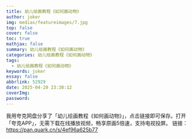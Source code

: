 ```yaml
---
title: 幼儿绘画教程《如何画动物》
author: joker
img: medias/featureimages/7.jpg
top: false
cover: false
toc: true
mathjax: false
summary: 幼儿绘画教程《如何画动物》
categories: 幼儿绘画教程《如何画动物》
tags:
  - 幼儿绘画教程《如何画动物》
keywords: joker
essay: false
abbrlink: 52929
date: 2025-04-20 23:38:12
coverImg:
password:
---
```


我用夸克网盘分享了「幼儿绘画教程《如何画动物》」，点击链接即可保存。打开「夸克APP」，无需下载在线播放视频，畅享原画5倍速，支持电视投屏。
链接：https://pan.quark.cn/s/4ef96a625b77
